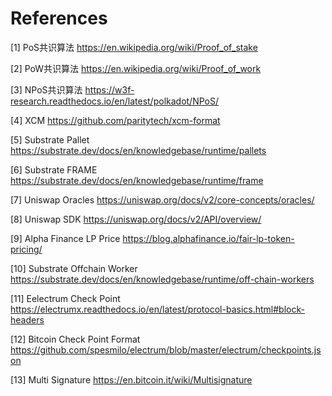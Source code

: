 # References

[1] PoS共识算法 <https://en.wikipedia.org/wiki/Proof_of_stake>

[2] PoW共识算法 <https://en.wikipedia.org/wiki/Proof_of_work>

[3] NPoS共识算法 <https://w3f-research.readthedocs.io/en/latest/polkadot/NPoS/>

[4] XCM <https://github.com/paritytech/xcm-format>

[5] Substrate Pallet <https://substrate.dev/docs/en/knowledgebase/runtime/pallets>

[6] Substrate FRAME <https://substrate.dev/docs/en/knowledgebase/runtime/frame>

[7] Uniswap Oracles <https://uniswap.org/docs/v2/core-concepts/oracles/>

[8] Uniswap SDK <https://uniswap.org/docs/v2/API/overview/>

[9] Alpha Finance LP Price <https://blog.alphafinance.io/fair-lp-token-pricing/>

[10] Substrate Offchain Worker <https://substrate.dev/docs/en/knowledgebase/runtime/off-chain-workers>

[11] Eelectrum Check Point <https://electrumx.readthedocs.io/en/latest/protocol-basics.html#block-headers>

[12] Bitcoin Check Point Format <https://github.com/spesmilo/electrum/blob/master/electrum/checkpoints.json>

[13] Multi Signature <https://en.bitcoin.it/wiki/Multisignature>
